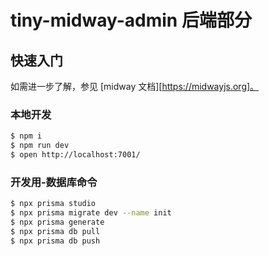 # tiny-midway-admin 后端部分

## 快速入门

<!-- 在此次添加使用文档 -->

如需进一步了解，参见 [midway 文档][https://midwayjs.org]。

### 本地开发

```bash
$ npm i
$ npm run dev
$ open http://localhost:7001/
```

### 开发用-数据库命令
```bash
$ npx prisma studio
$ npx prisma migrate dev --name init
$ npx prisma generate
$ npx prisma db pull
$ npx prisma db push
```
